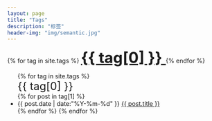 ```yaml
---
layout: page
title: "Tags"
description: "标签"  
header-img: "img/semantic.jpg"  
---
```


<div id='tag_cloud'>
{% for tag in site.tags %}
<a style="font-size: 35px; font: bold;"  href="#{{ tag[0] }}" title="{{ tag[0] }}" rel="{{ tag[1].size }}"><b>{{ tag[0] }}  </b></a>
{% endfor %}
</div>

<ul class="listing">
{% for tag in site.tags %}
  <li style="list-style: none; font-size: 25px"  class="listing-seperator" id="{{ tag[0] }}">{{ tag[0] }}</li>
{% for post in tag[1] %}

  <li class="listing-item">
  <time datetime="{{ post.date | date:"%Y-%m-%d" }}">{{ post.date | date:"%Y-%m-%d" }}</time>
  <a href="{{ post.url }}" title="{{ post.title }}">{{ post.title }}</a>
  </li>
{% endfor %}
{% endfor %}
</ul>

<script src="/media/js/jquery.tagcloud.js" type="text/javascript" charset="utf-8"></script> 
<script language="javascript">
$.fn.tagcloud.defaults = {
    size: {start: 1, end: 1, unit: 'em'},
      color: {start: '#f8e0e6', end: '#ff3333'}
};

$(function () {
    $('#tag_cloud a').tagcloud();
});
</script>
